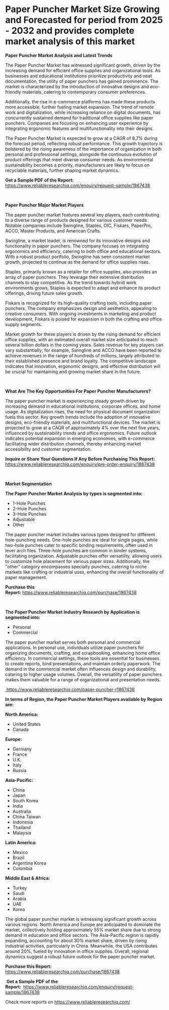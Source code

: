 <p><h1>Paper Puncher Market Size Growing and Forecasted for period from 2025 - 2032 and provides complete market analysis of this market</h1></p><p><strong>Paper Puncher Market Analysis and Latest Trends</strong></p>
<p><p>The Paper Puncher Market has witnessed significant growth, driven by the increasing demand for efficient office supplies and organizational tools. As businesses and educational institutions prioritize productivity and neat documentation, the utility of paper punchers has gained prominence. The market is characterized by the introduction of innovative designs and eco-friendly materials, catering to contemporary consumer preferences.</p><p>Additionally, the rise in e-commerce platforms has made these products more accessible, further fueling market expansion. The trend of remote work and digitalization, while increasing reliance on digital documents, has concurrently sustained demand for traditional office supplies like paper punchers. Companies are focusing on enhancing user experience by integrating ergonomic features and multifunctionality into their designs.</p><p>The Paper Puncher Market is expected to grow at a CAGR of 8.7% during the forecast period, reflecting robust performance. This growth trajectory is bolstered by the rising awareness of the importance of organization in both personal and professional settings, alongside the continuous evolution of product offerings that meet diverse consumer needs. As environmental sustainability becomes a priority, manufacturers are likely to focus on recyclable materials, further shaping market dynamics.</p></p>
<p><strong>Get a Sample PDF of the Report:&nbsp;</strong> <a href="https://www.reliableresearchiq.com/enquiry/request-sample/1867438?utm_campaign=2251&utm_medium=2&utm_source=Github&utm_content=ia&utm_term=07022025&utm_id=paper-puncher">https://www.reliableresearchiq.com/enquiry/request-sample/1867438</a></p>
<p>&nbsp;</p>
<p><strong>Paper Puncher Major Market Players</strong></p>
<p><p>The paper puncher market features several key players, each contributing to a diverse range of products designed for various customer needs. Notable companies include Swingline, Staples, OIC, Fiskars, PaperPro, ACCO, Master Products, and American Crafts.</p><p>Swingline, a market leader, is renowned for its innovative designs and functionality in paper punchers. The company focuses on integrating ergonomics and efficiency, catering to both office and educational sectors. With a robust product portfolio, Swingline has seen consistent market growth, projected to continue as the demand for office supplies rises.</p><p>Staples, primarily known as a retailer for office supplies, also provides an array of paper punchers. They leverage their extensive distribution channels to stay competitive. As the trend towards hybrid work environments grows, Staples is expected to adapt and enhance its product offerings, driving future sales growth.</p><p>Fiskars is recognized for its high-quality crafting tools, including paper punchers. The company emphasizes design and aesthetics, appealing to creative consumers. With ongoing investments in marketing and product development, Fiskars is poised for expansion in both the crafting and office supply segments.</p><p>Market growth for these players is driven by the rising demand for efficient office supplies, with an estimated overall market size anticipated to reach several billion dollars in the coming years. Sales revenue for key players can vary substantially; for example, Swingline and ACCO have been reported to achieve revenues in the range of hundreds of millions, largely attributed to their established presence and brand loyalty. The competitive landscape indicates that innovation, ergonomic designs, and effective distribution will be crucial for maintaining and growing market share in the future.</p></p>
<p>&nbsp;</p>
<p><strong>What Are The Key Opportunities For Paper Puncher Manufacturers?</strong></p>
<p><p>The paper puncher market is experiencing steady growth driven by increasing demand in educational institutions, corporate offices, and home usage. As digitalization rises, the need for physical document organization fuels this sector. Key growth trends include the adoption of innovative designs, eco-friendly materials, and multifunctional devices. The market is projected to grow at a CAGR of approximately 4% over the next five years, influenced by sustainability trends and office ergonomics. Future outlook indicates potential expansion in emerging economies, with e-commerce facilitating wider distribution channels, thereby enhancing market accessibility and customer segmentation.</p></p>
<p><strong>Inquire or Share Your Questions If Any Before Purchasing This Report:</strong> <a href="https://www.reliableresearchiq.com/enquiry/pre-order-enquiry/1867438?utm_campaign=2251&utm_medium=2&utm_source=Github&utm_content=ia&utm_term=07022025&utm_id=paper-puncher">https://www.reliableresearchiq.com/enquiry/pre-order-enquiry/1867438</a></p>
<p>&nbsp;</p>
<p><strong>Market Segmentation</strong></p>
<p><strong>The Paper Puncher Market Analysis by types is segmented into:</strong></p>
<p><ul><li>1-Hole Punches</li><li>2-Hole Punches</li><li>3-Hole Punches</li><li>Adjustable</li><li>Other</li></ul></p>
<p><p>The paper puncher market includes various types designed for different hole-punching needs. One-hole punches are ideal for single pages, while two-hole punches cater to specific binding requirements, often used in lever arch files. Three-hole punches are common in binder systems, facilitating organization. Adjustable punches offer versatility, allowing users to customize hole placement for various paper sizes. Additionally, the "other" category encompasses specialty punches, catering to niche markets like crafting or industrial uses, enhancing the overall functionality of paper management.</p></p>
<p><strong>Purchase this Report:&nbsp;</strong><a href="https://www.reliableresearchiq.com/purchase/1867438?utm_campaign=2251&utm_medium=2&utm_source=Github&utm_content=ia&utm_term=07022025&utm_id=paper-puncher">https://www.reliableresearchiq.com/purchase/1867438</a></p>
<p>&nbsp;</p>
<p><strong>The Paper Puncher Market Industry Research by Application is segmented into:</strong></p>
<p><ul><li>Personal</li><li>Commercial</li></ul></p>
<p><p>The paper puncher market serves both personal and commercial applications. In personal use, individuals utilize paper punchers for organizing documents, crafting, and scrapbooking, enhancing home office efficiency. In commercial settings, these tools are essential for businesses to create reports, bind presentations, and maintain orderly paperwork. The demand in the commercial market often influences design and durability, catering to higher usage volumes. Overall, the versatility of paper punchers makes them valuable for a range of organizational and presentation needs.</p></p>
<p><a href="https://www.reliableresearchiq.com/paper-puncher-r1867438?utm_campaign=2251&utm_medium=2&utm_source=Github&utm_content=ia&utm_term=07022025&utm_id=paper-puncher">&nbsp;https://www.reliableresearchiq.com/paper-puncher-r1867438</a></p>
<p><strong>In terms of Region, the Paper Puncher Market Players available by Region are:</strong></p>
<p>
    <p> <strong> North America: </strong>
        <ul>
            <li>United States</li>
            <li>Canada</li>
        </ul>
        </p> 
    <p> <strong> Europe: </strong>
        <ul>
            <li>Germany</li>
            <li>France</li>
            <li>U.K.</li>
            <li>Italy</li>
            <li>Russia</li>
        </ul>
        </p> 
    <p> <strong> Asia-Pacific: </strong>
        <ul>
            <li>China</li>
            <li>Japan</li>
            <li>South Korea</li>
            <li>India</li>
            <li>Australia</li>
            <li>China Taiwan</li>
            <li>Indonesia</li>
            <li>Thailand</li>
            <li>Malaysia</li>
        </ul>
        </p> 
    <p> <strong> Latin America: </strong>
        <ul>
            <li>Mexico</li>
            <li>Brazil</li>
            <li>Argentina Korea</li>
            <li>Colombia</li>
        </ul>
        </p> 
    <p> <strong> Middle East & Africa: </strong>
        <ul>
            <li>Turkey</li>
            <li>Saudi</li>
            <li>Arabia</li>
            <li>UAE</li>
            <li>Korea</li>
        </ul>
    </p>
    </p>
<p><p>The global paper puncher market is witnessing significant growth across various regions. North America and Europe are anticipated to dominate the market, collectively holding approximately 55% market share due to strong demand in education and office sectors. The Asia-Pacific region is rapidly expanding, accounting for about 30% market share, driven by rising industrial activities, particularly in China. Meanwhile, the USA contributes around 20%, fueled by innovation in office supplies. Overall, regional dynamics suggest a robust future outlook for the paper puncher market.</p></p>
<p><strong>Purchase this Report: </strong><a href="https://www.reliableresearchiq.com/purchase/1867438?utm_campaign=2251&utm_medium=2&utm_source=Github&utm_content=ia&utm_term=07022025&utm_id=paper-puncher">https://www.reliableresearchiq.com/purchase/1867438</a></p>
<p>&nbsp;<strong>Get a Sample PDF of the Report:&nbsp;&nbsp;</strong><a href="https://www.reliableresearchiq.com/enquiry/request-sample/1867438?utm_campaign=2251&utm_medium=2&utm_source=Github&utm_content=ia&utm_term=07022025&utm_id=paper-puncher">https://www.reliableresearchiq.com/enquiry/request-sample/1867438</a></p>
<p><strong></strong></p>
<p>Check more reports on <a href="https://www.reliableresearchiq.com/?utm_campaign=2251&utm_medium=2&utm_source=Github&utm_content=ia&utm_term=07022025&utm_id=paper-puncher">https://www.reliableresearchiq.com/</a></p>